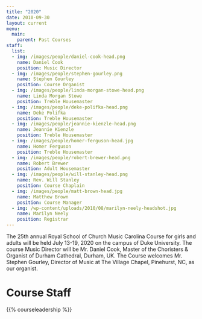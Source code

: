 ```yaml
---
title: "2020"
date: 2010-09-30
layout: current
menu:
  main:
    parent: Past Courses
staff:
  list:
  - img: /images/people/daniel-cook-head.png
    name: Daniel Cook
    position: Music Director
  - img: /images/people/stephen-gourley.png
    name: Stephen Gourley
    position: Course Organist
  - img: /images/people/linda-morgan-stowe-head.png
    name: Linda Morgan Stowe
    position: Treble Housemaster
  - img: /images/people/deke-polifka-head.png
    name: Deke Polifka
    position: Treble Housemaster
  - img: /images/people/jeannie-kienzle-head.png
    name: Jeannie Kienzle
    position: Treble Housemaster
  - img: /images/people/homer-ferguson-head.jpg
    name: Homer Ferguson
    position: Treble Housemaster
  - img: /images/people/robert-brewer-head.png
    name: Robert Brewer
    position: Adult Housemaster
  - img: /images/people/will-stanley-head.png
    name: Rev. Will Stanley
    position: Course Chaplain
  - img: /images/people/matt-brown-head.jpg
    name: Matthew Brown
    position: Course Manager
  - img: /wp-content/uploads/2010/08/marilyn-neely-headshot.jpg
    name: Marilyn Neely
    position: Registrar
---
```


The 25th annual Royal School of Church Music Carolina Course for girls and
adults will be held July 13-19, 2020 on the campus of Duke University.  The
course Music Director will be Mr. Daniel Cook, Master of the Choristers &
Organist of Durham Cathedral, Durham, UK.  The Course welcomes Mr. Stephen
Gourley, Director of Music at The Village Chapel, Pinehurst, NC, as our
organist.

# Course Staff

{{% courseleadership %}}


